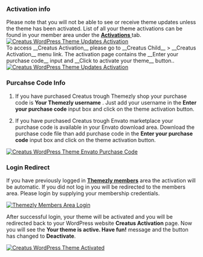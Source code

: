 <div class="thz-notification thz-notification-red thz-align-left">
	<h3 class="thz-notification-title">Activation info</h3>
	<div>Please note that you will not be able to see or receive theme updates unless the theme has been activated. List of all your theme activations can be found in your member area under the 	<a href="https://members.themezly.com/thz/user-activations/"> <b>Activations</b> </a> tab.
	</div>
</div>

<div class="thz-lightbox-gallery" markdown="1">

<div class="thz-doc-image max">
<a class="thz-lightbox mfp-image" href="../../docs-media/activate-creatus.jpg" data-mfp-title="Creatus WordPress Theme Updates Activation" data-modal-size="large">
	<img src="../../docs-media/activate-creatus.jpg" alt="Creatus WordPress Theme Updates Activation" />
</a>
</div>

<div markdown="1">
To access  __Creatus Activation__ please go to __Creatus Child__ >  __Creatus Activation__ menu link. 
The activation page contains the __Enter your purchase code__ input and __Click to activate your theme__ button..

<div class="thz-doc-image">
<a class="thz-lightbox mfp-image" href="../../docs-media/activate-creatus-e.jpg" data-mfp-title="Creatus WordPress Theme Updates Activation" data-modal-size="large">
	<img src="../../docs-media/activate-creatus-e.jpg" alt="Creatus WordPress Theme Updates Activation" />
</a>
</div>


### Purcahse Code Info

1. If you have purchased Creatus trough Themezly shop your purchase code is __Your Themezly username__ . 
Just add your username in the __Enter your purchase code__ input box and click on the theme activation button.

2. If you have purchased Creatus trough Envato marketplace your purchase code is available in your Envato download area. Download the purchase code file than add purchase code in the __Enter your purchase code__ input box and click on the theme activation button.   

<div class="thz-doc-image">
<a class="thz-lightbox mfp-image" href="../../docs-media/creatus-purchase-code.jpg" data-mfp-title="Creatus WordPress Theme Envato Purchase Code" data-modal-size="large">
	<img src="../../docs-media/creatus-purchase-code.jpg" alt="Creatus WordPress Theme Envato Purchase Code" />
</a>
</div>
 
### Login Redirect


If you have previously logged in __[Themezly members](https://members.themezly.com/)__ area the activation will be automatic. If you did not log in you will be redirected to the members area. Please login by supplying your membership credentials. 

<div class="thz-doc-image">
<a class="thz-lightbox mfp-image" href="../../docs-media/activate-creatus-4.jpg" data-mfp-title="Themezly Members Area Login" data-modal-size="large">
	<img src="../../docs-media/activate-creatus-4.jpg" alt="Themezly Members Area Login" />
</a>
</div>

After  successful login, your theme will be activated and you will be redirected back to your WordPress website __Creatus Activation__ page. Now you will see the __Your theme is active. Have fun!__ message and the button has changed to __Deactivate__. 

<div class="thz-doc-image max">
<a class="thz-lightbox mfp-image" href="../../docs-media/activate-creatus-5.jpg" data-mfp-title="Creatus WordPress Theme Activated" data-modal-size="large">
	<img src="../../docs-media/activate-creatus-5.jpg" alt="Creatus WordPress Theme Activated" />
</a>
</div>

</div>



</div>